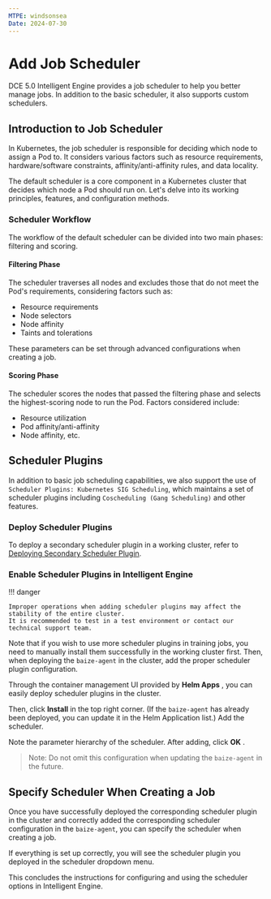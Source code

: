 ```yaml
---
MTPE: windsonsea
Date: 2024-07-30
---
```


# Add Job Scheduler

DCE 5.0 Intelligent Engine provides a job scheduler to help you better manage jobs.
In addition to the basic scheduler, it also supports custom schedulers.

## Introduction to Job Scheduler

In Kubernetes, the job scheduler is responsible for deciding which node to assign a Pod to.
It considers various factors such as resource requirements, hardware/software constraints,
affinity/anti-affinity rules, and data locality.

The default scheduler is a core component in a Kubernetes cluster that decides
which node a Pod should run on. Let's delve into its working principles,
features, and configuration methods.

### Scheduler Workflow

The workflow of the default scheduler can be divided into two main phases: filtering and scoring.

#### Filtering Phase

The scheduler traverses all nodes and excludes those that do not meet the Pod's requirements,
considering factors such as:

- Resource requirements
- Node selectors
- Node affinity
- Taints and tolerations

These parameters can be set through advanced configurations when creating a job.

<!-- add screenshot later -->

#### Scoring Phase

The scheduler scores the nodes that passed the filtering phase and selects
the highest-scoring node to run the Pod. Factors considered include:

- Resource utilization
- Pod affinity/anti-affinity
- Node affinity, etc.

## Scheduler Plugins

In addition to basic job scheduling capabilities, we also support the use of
`Scheduler Plugins: Kubernetes SIG Scheduling`, which maintains a set of scheduler plugins
including `Coscheduling (Gang Scheduling)` and other features.

### Deploy Scheduler Plugins

To deploy a secondary scheduler plugin in a working cluster, refer to
[Deploying Secondary Scheduler Plugin](../../kpanda/user-guide/clusters/cluster-scheduler-plugin.md).

### Enable Scheduler Plugins in Intelligent Engine

!!! danger

    Improper operations when adding scheduler plugins may affect the stability of the entire cluster.
    It is recommended to test in a test environment or contact our technical support team.

Note that if you wish to use more scheduler plugins in training jobs, you need to manually install
them successfully in the working cluster first. Then, when deploying the `baize-agent` in the cluster,
add the proper scheduler plugin configuration.

Through the container management UI provided by **Helm Apps** ,
you can easily deploy scheduler plugins in the cluster.

<!-- add screenshot later -->

Then, click **Install** in the top right corner.
(If the `baize-agent` has already been deployed, you can update it in the Helm Application list.)
Add the scheduler.

<!-- add screenshot later -->

Note the parameter hierarchy of the scheduler. After adding, click **OK** .

> Note: Do not omit this configuration when updating the `baize-agent` in the future.

## Specify Scheduler When Creating a Job

Once you have successfully deployed the corresponding scheduler plugin in the cluster and
correctly added the corresponding scheduler configuration in the `baize-agent`,
you can specify the scheduler when creating a job.

If everything is set up correctly, you will see the scheduler plugin you deployed in the scheduler dropdown menu.

<!-- add screenshot later -->

This concludes the instructions for configuring and using the scheduler options in Intelligent Engine.
